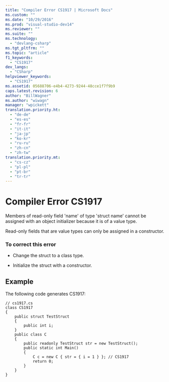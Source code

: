 ```yaml
---
title: "Compiler Error CS1917 | Microsoft Docs"
ms.custom: ""
ms.date: "10/29/2016"
ms.prod: "visual-studio-dev14"
ms.reviewer: ""
ms.suite: ""
ms.technology: 
  - "devlang-csharp"
ms.tgt_pltfrm: ""
ms.topic: "article"
f1_keywords: 
  - "CS1917"
dev_langs: 
  - "CSharp"
helpviewer_keywords: 
  - "CS1917"
ms.assetid: 05688706-e4b4-4273-9244-48cce1f7f9b9
caps.latest.revision: 6
author: "BillWagner"
ms.author: "wiwagn"
manager: "wpickett"
translation.priority.ht: 
  - "de-de"
  - "es-es"
  - "fr-fr"
  - "it-it"
  - "ja-jp"
  - "ko-kr"
  - "ru-ru"
  - "zh-cn"
  - "zh-tw"
translation.priority.mt: 
  - "cs-cz"
  - "pl-pl"
  - "pt-br"
  - "tr-tr"
---
```

# Compiler Error CS1917
Members of read-only field 'name' of type 'struct name' cannot be assigned with an object initializer because it is of a value type.  
  
 Read-only fields that are value types can only be assigned in a constructor.  
  
### To correct this error  
  
-   Change the struct to a class type.  
  
-   Initialize the struct with a constructor.  
  
## Example  
 The following code generates CS1917:  
  
```  
// cs1917.cs  
class CS1917  
{  
    public struct TestStruct  
    {  
        public int i;  
    }  
    public class C  
    {  
        public readonly TestStruct str = new TestStruct();  
        public static int Main()  
        {  
            C c = new C { str = { i = 1 } }; // CS1917  
            return 0;  
        }  
    }  
}  
```